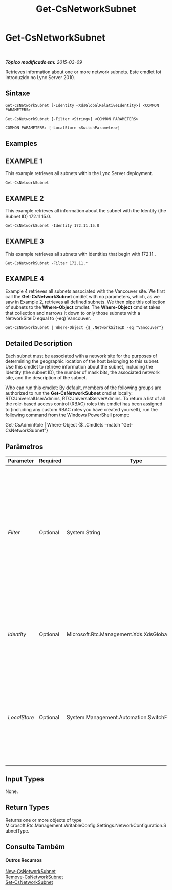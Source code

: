 ﻿---
title: Get-CsNetworkSubnet
TOCTitle: Get-CsNetworkSubnet
ms:assetid: ad74155a-8d83-42f6-bb1e-8bfc7d57d5b0
ms:mtpsurl: https://technet.microsoft.com/pt-br/library/Gg412825(v=OCS.15)
ms:contentKeyID: 49307782
ms.date: 05/19/2016
mtps_version: v=OCS.15
ms.translationtype: HT
---

# Get-CsNetworkSubnet

 

_**Tópico modificado em:** 2015-03-09_

Retrieves information about one or more network subnets. Este cmdlet foi introduzido no Lync Server 2010.

## Sintaxe

    Get-CsNetworkSubnet [-Identity <XdsGlobalRelativeIdentity>] <COMMON PARAMETERS>

    Get-CsNetworkSubnet [-Filter <String>] <COMMON PARAMETERS>

    COMMON PARAMETERS: [-LocalStore <SwitchParameter>]

## Examples

## EXAMPLE 1

This example retrieves all subnets within the Lync Server deployment.

    Get-CsNetworkSubnet

## EXAMPLE 2

This example retrieves all information about the subnet with the Identity (the Subnet ID) 172.11.15.0.

    Get-CsNetworkSubnet -Identity 172.11.15.0

## EXAMPLE 3

This example retrieves all subnets with identities that begin with 172.11..

    Get-CsNetworkSubnet -Filter 172.11.*

## EXAMPLE 4

Example 4 retrieves all subnets associated with the Vancouver site. We first call the **Get-CsNetworkSubnet** cmdlet with no parameters, which, as we saw in Example 2, retrieves all defined subnets. We then pipe this collection of subnets to the **Where-Object** cmdlet. The **Where-Object** cmdlet takes that collection and narrows it down to only those subnets with a NetworkSiteID equal to (-eq) Vancouver.

    Get-CsNetworkSubnet | Where-Object {$_.NetworkSiteID -eq "Vancouver"}

## Detailed Description

Each subnet must be associated with a network site for the purposes of determining the geographic location of the host belonging to this subnet. Use this cmdlet to retrieve information about the subnet, including the Identity (the subnet ID), the number of mask bits, the associated network site, and the description of the subnet.

Who can run this cmdlet: By default, members of the following groups are authorized to run the **Get-CsNetworkSubnet** cmdlet locally: RTCUniversalUserAdmins, RTCUniversalServerAdmins. To return a list of all the role-based access control (RBAC) roles this cmdlet has been assigned to (including any custom RBAC roles you have created yourself), run the following command from the Windows PowerShell prompt:

Get-CsAdminRole | Where-Object {$\_.Cmdlets –match "Get-CsNetworkSubnet"}

## Parâmetros


<table>
<colgroup>
<col style="width: 25%" />
<col style="width: 25%" />
<col style="width: 25%" />
<col style="width: 25%" />
</colgroup>
<thead>
<tr class="header">
<th>Parameter</th>
<th>Required</th>
<th>Type</th>
<th>Description</th>
</tr>
</thead>
<tbody>
<tr class="odd">
<td><p><em>Filter</em></p></td>
<td><p>Optional</p></td>
<td><p>System.String</p></td>
<td><p>Use this parameter to perform a wildcard search of all subnets based on Identity. For example, the Filter value 172.11.* will retrieve all subnets with an Identity beginning with 172.11. (such as 172.11.10.0, 172.11.25.0, etc.).</p></td>
</tr>
<tr class="even">
<td><p><em>Identity</em></p></td>
<td><p>Optional</p></td>
<td><p>Microsoft.Rtc.Management.Xds.XdsGlobalRelativeIdentity</p></td>
<td><p>The unique subnet ID of the subnet you want to retrieve. This value will be an IP address (such as 174.11.12.0).</p></td>
</tr>
<tr class="odd">
<td><p><em>LocalStore</em></p></td>
<td><p>Optional</p></td>
<td><p>System.Management.Automation.SwitchParameter</p></td>
<td><p>Retrieves the network subnet information from the local replica of the Repositório de Gerenciamento Central, rather than the Repositório de Gerenciamento Central itself.</p></td>
</tr>
</tbody>
</table>


## Input Types

None.

## Return Types

Returns one or more objects of type Microsoft.Rtc.Management.WritableConfig.Settings.NetworkConfiguration.SubnetType.

## Consulte Também

#### Outros Recursos

[New-CsNetworkSubnet](new-csnetworksubnet.md)  
[Remove-CsNetworkSubnet](remove-csnetworksubnet.md)  
[Set-CsNetworkSubnet](set-csnetworksubnet.md)

